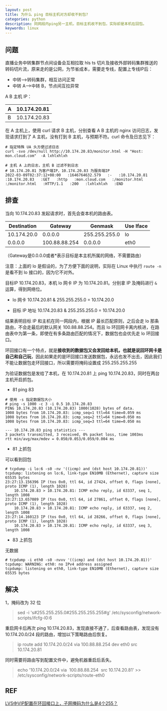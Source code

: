 ```yaml
---
layout: post
title: 为什么 ping 目标主机对方却收不到包?
categories: python
description: 同网段内ping另一主机，目标主机收不到包，实际却是本机在回包。
keywords: linux
---
```


## 问题

直播业务中转集群节点间设备会互相拉取 hls ts 切片及接收外部转码集群推送的转码切片流，原来走的是公网，为节省成本，需要走专线，配置上专线IP后：

 - 中转-->转码集群，相互访问正常
 - 中转 A-->中转 B，节点间互拉异常

A B 主机 IP：

| A | 10.174.20.81 |
|---|--------------|
| B | 10.174.20.83 |

在 A 主机上，使用 curl 请求 B 主机，分别查看 A B 主机的 nginx 访问日志，发现请求打到了 A 主机，没有打到 B 主机，与预期不符。curl 命令及日志见下：

```shell
# 指定特殊 UA 头方便过滤日志
curl -svo /dev/null http://10.174.20.83/monitor.html -H "Host: mon.cloud.com"  -A lxhlxhlxh

# 主机 A 上的日志，主机 B 过滤不到日志
# 10.174.20.81 为客户端IP，10.174.20.83 为服务端IP
2022-03-09T02:37:12+08:00   :1646764632.579   :-   :10.174.20.81   :10.174.20.83   :GET   :http   :mon.cloud.com   :/monitor.html   :/monitor.html   :HTTP/1.1   :200   :lxhlxhlxh   :END
```

## 排查

当向 10.174.20.83 发起请求时，首先会查本机的路由表。

| Destination | Gateway       | Genmask       | Use Iface |
|-------------|---------------|---------------|-----------|
| 10.174.20.0 | 0.0.0.0       | 255.255.255.0 | lo        |
| 0.0.0.0     | 100.88.88.254 | 0.0.0.0       | eth0      |

（Gateway是0.0.0.0或者*表示目标是本主机所属的网络，不需要路由）

注意：上面的 lo 是假设的，为了方便下面的说明，实际在 Linux 中执行 `route -n` 是看不到 lo 接口的，因为它不对外。

目标IP 10.174.20.83，本机 lo 网卡 IP 为 10.174.20.81。分别拿 IP 及掩码进行 `&` 运算，得到网络位。

 - lo 网卡 10.174.20.81 & 255.255.255.0 = 10.174.20.0

 - 目标 IP 地址 10.174.20.83 & 255.255.255.0 = 10.174.20.0

结果表明目标 IP 和主机在同一网段内，根据 IP 最长匹配原则，之后会走 lo 那条路由，不会走最后的默认网关 100.88.88.254。而且 lo 环回网卡离内核进，在路由表中为第一条，即使在有多条路由匹配的情况下，数据包也会优先走 lo 环回接口。

环回接口有一个特点，就是**接收到的数据包又会发回给本机，也就是说回环网卡是自己和自己玩**，因此如果走的是环回接口发送数据包，永远也发不出去，因此我们不能让数据包走环回接口，所以需要将掩码设置成 255.255.255.255

为验证数据包是发给了本机，在 10.174.20.81 上 ping 10.174.20.83，同时在两台主机开启抓包。

 - 81 ping 83

```shell
# 使用 -s 指定数据包大小
# ping -s 1000 -c 3 -i 0.5 10.174.20.83       
PING 10.174.20.83 (10.174.20.83) 1000(1028) bytes of data.
1008 bytes from 10.174.20.83: icmp_seq=1 ttl=64 time=0.059 ms
1008 bytes from 10.174.20.83: icmp_seq=2 ttl=64 time=0.050 ms
1008 bytes from 10.174.20.83: icmp_seq=3 ttl=64 time=0.050 ms

--- 10.174.20.83 ping statistics ---
3 packets transmitted, 3 received, 0% packet loss, time 1003ms
rtt min/avg/max/mdev = 0.050/0.053/0.059/0.004 ms
```

 - 81 上抓包

可以看到回包

```shell
# tcpdump -i lo:6 -s0 -nv '((icmp) and (dst host 10.174.20.81))' 
tcpdump: listening on lo:6, link-type EN10MB (Ethernet), capture size 65535 bytes
23:27:13.156396 IP (tos 0x0, ttl 64, id 27424, offset 0, flags [none], proto ICMP (1), length 1028)
    10.174.20.83 > 10.174.20.81: ICMP echo reply, id 63337, seq 1, length 1008
23:27:13.657089 IP (tos 0x0, ttl 64, id 27861, offset 0, flags [none], proto ICMP (1), length 1028)
    10.174.20.83 > 10.174.20.81: ICMP echo reply, id 63337, seq 2, length 1008
23:27:14.160123 IP (tos 0x0, ttl 64, id 28266, offset 0, flags [none], proto ICMP (1), length 1028)
    10.174.20.83 > 10.174.20.81: ICMP echo reply, id 63337, seq 3, length 1008
```

 - 83 上抓包

无数据

```shell
# tcpdump -i eth0 -s0 -nvvv '((icmp) and (dst host 10.174.20.81))'   
tcpdump: WARNING: eth0: no IPv4 address assigned
tcpdump: listening on eth0, link-type EN10MB (Ethernet), capture size 65535 bytes
```

## 解决

1，掩码改为 32 位

> sed -i 's#255.255.255.0#255.255.255.255#g' /etc/sysconfig/network-scripts/ifcfg-l0:6

重启网卡后再次 ping 10.174.20.83，发现直接不通了，后查看路由表，发现没有 10.174.20.0/24 段的路由，增加以下策略路由后恢复。

> ip route add 10.174.20.0/24 via 100.88.88.254 dev eth0 src 10.174.20.81

同时需要将路由写到配置文件中，避免机器重启后丢失。

> echo '10.174.20.0/24 via  100.88.88.254  src 10.174.20.81' >> /etc/sysconfig/network-scripts/route-eth0


## REF

[LVS中VIP配置在环回接口上，子网掩码为什么是4个255？](https://blog.csdn.net/SmallCatBaby/article/details/89876508)

